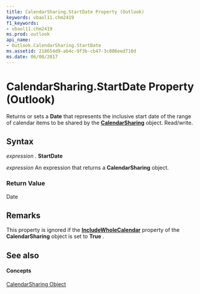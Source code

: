 ```yaml
---
title: CalendarSharing.StartDate Property (Outlook)
keywords: vbaol11.chm2419
f1_keywords:
- vbaol11.chm2419
ms.prod: outlook
api_name:
- Outlook.CalendarSharing.StartDate
ms.assetid: 218654d9-ab4c-9f3b-cb47-3c006eed710d
ms.date: 06/08/2017
---
```



# CalendarSharing.StartDate Property (Outlook)

Returns or sets a  **Date** that represents the inclusive start date of the range of calendar items to be shared by the **[CalendarSharing](Outlook.CalendarSharing.md)** object. Read/write.


## Syntax

 _expression_ . **StartDate**

 _expression_ An expression that returns a **CalendarSharing** object.


### Return Value

Date


## Remarks

This property is ignored if the  **[IncludeWholeCalendar](Outlook.CalendarSharing.IncludeWholeCalendar.md)** property of the **CalendarSharing** object is set to **True** .


## See also


#### Concepts


[CalendarSharing Object](Outlook.CalendarSharing.md)

